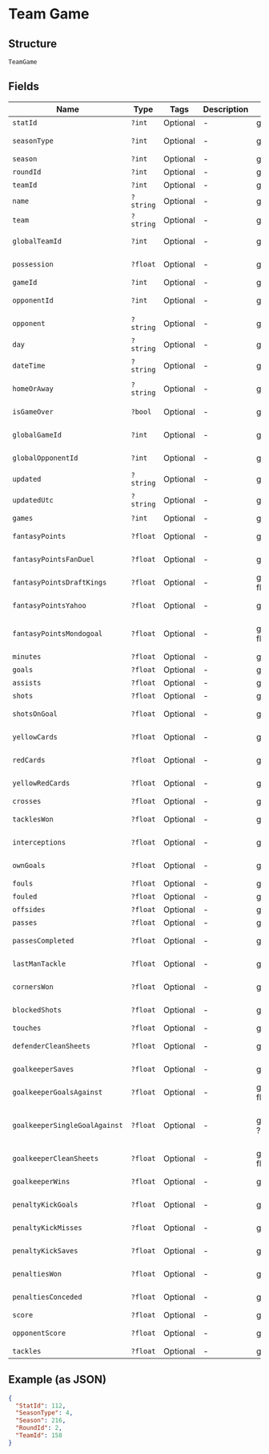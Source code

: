
# Team Game

## Structure

`TeamGame`

## Fields

| Name | Type | Tags | Description | Getter | Setter |
|  --- | --- | --- | --- | --- | --- |
| `statId` | `?int` | Optional | - | getStatId(): ?int | setStatId(?int statId): void |
| `seasonType` | `?int` | Optional | - | getSeasonType(): ?int | setSeasonType(?int seasonType): void |
| `season` | `?int` | Optional | - | getSeason(): ?int | setSeason(?int season): void |
| `roundId` | `?int` | Optional | - | getRoundId(): ?int | setRoundId(?int roundId): void |
| `teamId` | `?int` | Optional | - | getTeamId(): ?int | setTeamId(?int teamId): void |
| `name` | `?string` | Optional | - | getName(): ?string | setName(?string name): void |
| `team` | `?string` | Optional | - | getTeam(): ?string | setTeam(?string team): void |
| `globalTeamId` | `?int` | Optional | - | getGlobalTeamId(): ?int | setGlobalTeamId(?int globalTeamId): void |
| `possession` | `?float` | Optional | - | getPossession(): ?float | setPossession(?float possession): void |
| `gameId` | `?int` | Optional | - | getGameId(): ?int | setGameId(?int gameId): void |
| `opponentId` | `?int` | Optional | - | getOpponentId(): ?int | setOpponentId(?int opponentId): void |
| `opponent` | `?string` | Optional | - | getOpponent(): ?string | setOpponent(?string opponent): void |
| `day` | `?string` | Optional | - | getDay(): ?string | setDay(?string day): void |
| `dateTime` | `?string` | Optional | - | getDateTime(): ?string | setDateTime(?string dateTime): void |
| `homeOrAway` | `?string` | Optional | - | getHomeOrAway(): ?string | setHomeOrAway(?string homeOrAway): void |
| `isGameOver` | `?bool` | Optional | - | getIsGameOver(): ?bool | setIsGameOver(?bool isGameOver): void |
| `globalGameId` | `?int` | Optional | - | getGlobalGameId(): ?int | setGlobalGameId(?int globalGameId): void |
| `globalOpponentId` | `?int` | Optional | - | getGlobalOpponentId(): ?int | setGlobalOpponentId(?int globalOpponentId): void |
| `updated` | `?string` | Optional | - | getUpdated(): ?string | setUpdated(?string updated): void |
| `updatedUtc` | `?string` | Optional | - | getUpdatedUtc(): ?string | setUpdatedUtc(?string updatedUtc): void |
| `games` | `?int` | Optional | - | getGames(): ?int | setGames(?int games): void |
| `fantasyPoints` | `?float` | Optional | - | getFantasyPoints(): ?float | setFantasyPoints(?float fantasyPoints): void |
| `fantasyPointsFanDuel` | `?float` | Optional | - | getFantasyPointsFanDuel(): ?float | setFantasyPointsFanDuel(?float fantasyPointsFanDuel): void |
| `fantasyPointsDraftKings` | `?float` | Optional | - | getFantasyPointsDraftKings(): ?float | setFantasyPointsDraftKings(?float fantasyPointsDraftKings): void |
| `fantasyPointsYahoo` | `?float` | Optional | - | getFantasyPointsYahoo(): ?float | setFantasyPointsYahoo(?float fantasyPointsYahoo): void |
| `fantasyPointsMondogoal` | `?float` | Optional | - | getFantasyPointsMondogoal(): ?float | setFantasyPointsMondogoal(?float fantasyPointsMondogoal): void |
| `minutes` | `?float` | Optional | - | getMinutes(): ?float | setMinutes(?float minutes): void |
| `goals` | `?float` | Optional | - | getGoals(): ?float | setGoals(?float goals): void |
| `assists` | `?float` | Optional | - | getAssists(): ?float | setAssists(?float assists): void |
| `shots` | `?float` | Optional | - | getShots(): ?float | setShots(?float shots): void |
| `shotsOnGoal` | `?float` | Optional | - | getShotsOnGoal(): ?float | setShotsOnGoal(?float shotsOnGoal): void |
| `yellowCards` | `?float` | Optional | - | getYellowCards(): ?float | setYellowCards(?float yellowCards): void |
| `redCards` | `?float` | Optional | - | getRedCards(): ?float | setRedCards(?float redCards): void |
| `yellowRedCards` | `?float` | Optional | - | getYellowRedCards(): ?float | setYellowRedCards(?float yellowRedCards): void |
| `crosses` | `?float` | Optional | - | getCrosses(): ?float | setCrosses(?float crosses): void |
| `tacklesWon` | `?float` | Optional | - | getTacklesWon(): ?float | setTacklesWon(?float tacklesWon): void |
| `interceptions` | `?float` | Optional | - | getInterceptions(): ?float | setInterceptions(?float interceptions): void |
| `ownGoals` | `?float` | Optional | - | getOwnGoals(): ?float | setOwnGoals(?float ownGoals): void |
| `fouls` | `?float` | Optional | - | getFouls(): ?float | setFouls(?float fouls): void |
| `fouled` | `?float` | Optional | - | getFouled(): ?float | setFouled(?float fouled): void |
| `offsides` | `?float` | Optional | - | getOffsides(): ?float | setOffsides(?float offsides): void |
| `passes` | `?float` | Optional | - | getPasses(): ?float | setPasses(?float passes): void |
| `passesCompleted` | `?float` | Optional | - | getPassesCompleted(): ?float | setPassesCompleted(?float passesCompleted): void |
| `lastManTackle` | `?float` | Optional | - | getLastManTackle(): ?float | setLastManTackle(?float lastManTackle): void |
| `cornersWon` | `?float` | Optional | - | getCornersWon(): ?float | setCornersWon(?float cornersWon): void |
| `blockedShots` | `?float` | Optional | - | getBlockedShots(): ?float | setBlockedShots(?float blockedShots): void |
| `touches` | `?float` | Optional | - | getTouches(): ?float | setTouches(?float touches): void |
| `defenderCleanSheets` | `?float` | Optional | - | getDefenderCleanSheets(): ?float | setDefenderCleanSheets(?float defenderCleanSheets): void |
| `goalkeeperSaves` | `?float` | Optional | - | getGoalkeeperSaves(): ?float | setGoalkeeperSaves(?float goalkeeperSaves): void |
| `goalkeeperGoalsAgainst` | `?float` | Optional | - | getGoalkeeperGoalsAgainst(): ?float | setGoalkeeperGoalsAgainst(?float goalkeeperGoalsAgainst): void |
| `goalkeeperSingleGoalAgainst` | `?float` | Optional | - | getGoalkeeperSingleGoalAgainst(): ?float | setGoalkeeperSingleGoalAgainst(?float goalkeeperSingleGoalAgainst): void |
| `goalkeeperCleanSheets` | `?float` | Optional | - | getGoalkeeperCleanSheets(): ?float | setGoalkeeperCleanSheets(?float goalkeeperCleanSheets): void |
| `goalkeeperWins` | `?float` | Optional | - | getGoalkeeperWins(): ?float | setGoalkeeperWins(?float goalkeeperWins): void |
| `penaltyKickGoals` | `?float` | Optional | - | getPenaltyKickGoals(): ?float | setPenaltyKickGoals(?float penaltyKickGoals): void |
| `penaltyKickMisses` | `?float` | Optional | - | getPenaltyKickMisses(): ?float | setPenaltyKickMisses(?float penaltyKickMisses): void |
| `penaltyKickSaves` | `?float` | Optional | - | getPenaltyKickSaves(): ?float | setPenaltyKickSaves(?float penaltyKickSaves): void |
| `penaltiesWon` | `?float` | Optional | - | getPenaltiesWon(): ?float | setPenaltiesWon(?float penaltiesWon): void |
| `penaltiesConceded` | `?float` | Optional | - | getPenaltiesConceded(): ?float | setPenaltiesConceded(?float penaltiesConceded): void |
| `score` | `?float` | Optional | - | getScore(): ?float | setScore(?float score): void |
| `opponentScore` | `?float` | Optional | - | getOpponentScore(): ?float | setOpponentScore(?float opponentScore): void |
| `tackles` | `?float` | Optional | - | getTackles(): ?float | setTackles(?float tackles): void |

## Example (as JSON)

```json
{
  "StatId": 112,
  "SeasonType": 4,
  "Season": 216,
  "RoundId": 2,
  "TeamId": 158
}
```

